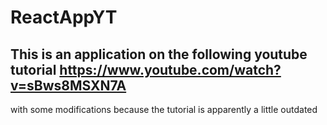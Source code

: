 # ReactAppYT

## This is an application on the following youtube tutorial https://www.youtube.com/watch?v=sBws8MSXN7A

with some modifications because the tutorial is apparently a little outdated
